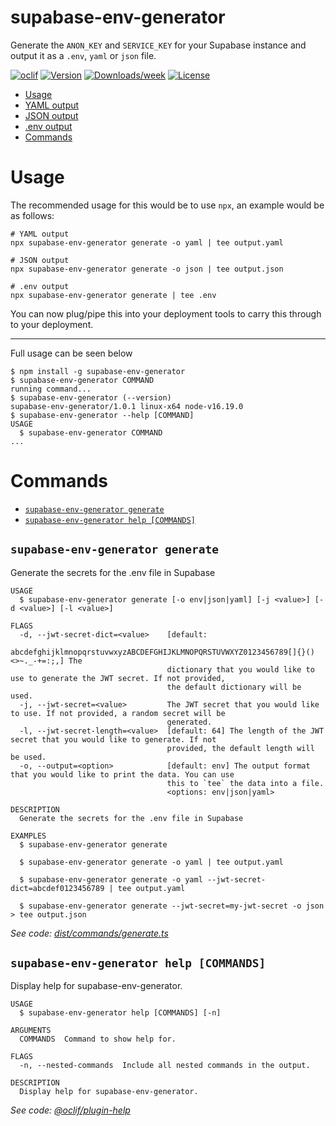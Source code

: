 supabase-env-generator
=================

Generate the `ANON_KEY` and `SERVICE_KEY` for your Supabase instance and output it as a `.env`, `yaml` or `json` file.

[![oclif](https://img.shields.io/badge/cli-oclif-brightgreen.svg)](https://oclif.io)
[![Version](https://img.shields.io/npm/v/oclif-hello-world.svg)](https://npmjs.org/package/oclif-hello-world)
[![Downloads/week](https://img.shields.io/npm/dw/oclif-hello-world.svg)](https://npmjs.org/package/oclif-hello-world)
[![License](https://img.shields.io/npm/l/oclif-hello-world.svg)](https://github.com/oclif/hello-world/blob/main/package.json)

<!-- toc -->
* [Usage](#usage)
* [YAML output](#yaml-output)
* [JSON output](#json-output)
* [.env output](#env-output)
* [Commands](#commands)
<!-- tocstop -->
# Usage

The recommended usage for this would be to use `npx`, an example would be as follows:

```shell
# YAML output
npx supabase-env-generator generate -o yaml | tee output.yaml

# JSON output
npx supabase-env-generator generate -o json | tee output.json

# .env output
npx supabase-env-generator generate | tee .env
```

You can now plug/pipe this into your deployment tools to carry this through to your deployment.

--- 

Full usage can be seen below

<!-- usage -->
```sh-session
$ npm install -g supabase-env-generator
$ supabase-env-generator COMMAND
running command...
$ supabase-env-generator (--version)
supabase-env-generator/1.0.1 linux-x64 node-v16.19.0
$ supabase-env-generator --help [COMMAND]
USAGE
  $ supabase-env-generator COMMAND
...
```
<!-- usagestop -->
# Commands
<!-- commands -->
* [`supabase-env-generator generate`](#supabase-env-generator-generate)
* [`supabase-env-generator help [COMMANDS]`](#supabase-env-generator-help-commands)

## `supabase-env-generator generate`

Generate the secrets for the .env file in Supabase

```
USAGE
  $ supabase-env-generator generate [-o env|json|yaml] [-j <value>] [-d <value>] [-l <value>]

FLAGS
  -d, --jwt-secret-dict=<value>    [default:
                                   abcdefghijklmnopqrstuvwxyzABCDEFGHIJKLMNOPQRSTUVWXYZ0123456789[]{}()<>~._-+=:;,] The
                                   dictionary that you would like to use to generate the JWT secret. If not provided,
                                   the default dictionary will be used.
  -j, --jwt-secret=<value>         The JWT secret that you would like to use. If not provided, a random secret will be
                                   generated.
  -l, --jwt-secret-length=<value>  [default: 64] The length of the JWT secret that you would like to generate. If not
                                   provided, the default length will be used.
  -o, --output=<option>            [default: env] The output format that you would like to print the data. You can use
                                   this to `tee` the data into a file.
                                   <options: env|json|yaml>

DESCRIPTION
  Generate the secrets for the .env file in Supabase

EXAMPLES
  $ supabase-env-generator generate

  $ supabase-env-generator generate -o yaml | tee output.yaml

  $ supabase-env-generator generate -o yaml --jwt-secret-dict=abcdef0123456789 | tee output.yaml

  $ supabase-env-generator generate --jwt-secret=my-jwt-secret -o json > tee output.json
```

_See code: [dist/commands/generate.ts](https://github.com/entrostat/supabase-env-generator/blob/v1.0.1/dist/commands/generate.ts)_

## `supabase-env-generator help [COMMANDS]`

Display help for supabase-env-generator.

```
USAGE
  $ supabase-env-generator help [COMMANDS] [-n]

ARGUMENTS
  COMMANDS  Command to show help for.

FLAGS
  -n, --nested-commands  Include all nested commands in the output.

DESCRIPTION
  Display help for supabase-env-generator.
```

_See code: [@oclif/plugin-help](https://github.com/oclif/plugin-help/blob/v5.2.9/src/commands/help.ts)_
<!-- commandsstop -->
